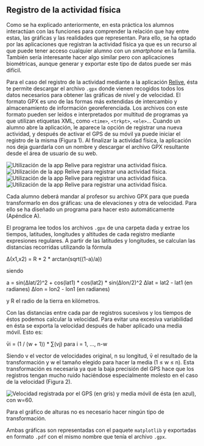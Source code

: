 ## Registro de la actividad física
Como se ha explicado anteriormente, en esta práctica los alumnos interactúan con las funciones para comprender la relación que hay entre estas, las gráficas y las realidades que representan. Para ello, se ha optado por las aplicaciones que registran la actividad física ya que es un recurso al que puede tener acceso cualquier alumno con un *smartphone* en la familia. También sería interesante hacer algo similar pero con aplicaciones biométricas, aunque generar y exportar este tipo de datos puede ser más difícil.

Para el caso del registro de la actividad mediante a la aplicación [Relive](https://www.relive.cc/), ésta te permite descargar el archivo `.gpx` donde vienen recogidos todos los datos necesarios para obtener las gráficas de nivel y de velocidad. El formato GPX es uno de las formas más extendidas de intercambio y almacenamiento de información georeferenciada. Los archivos con este formato pueden ser leídos e interpretados por multitud de programas ya que utilizan etiquetas XML, como `<time>`, `<trkpt>`, `<ele>`... Cuando un alumno abre la aplicación, le aparece la opción de registrar una nueva actividad, y después de activar el GPS de su móvil ya puede iniciar el registro de la misma (Figura 1). Al finalizar la actividad física, la aplicación nos deja guardarla con un nombre y descargar el archivo GPX resultante desde el área de usuario de su web.

![Utilización de la app Relive para registrar una actividad física.](/app2.jpeg)
![Utilización de la app Relive para registrar una actividad física.](/app3.jpeg)
![Utilización de la app Relive para registrar una actividad física.](/app4.jpeg)
![Utilización de la app Relive para registrar una actividad física.](/app5.jpeg)

Cada alumno deberá mandar al profesor su archivo GPX para que pueda transformarlo en dos gráficas: una de elevaciones y otra de velocidad. Para ello se ha diseñado un programa para hacer esto automáticamente (Apéndice A).

El programa lee todos los archivos `.gpx` de una carpeta dada y extrae los tiempos, latitudes, longitudes y altitudes de cada registro mediante expresiones regulares. A partir de las latitudes y longitudes, se calculan las distancias recorridas utilizando la fórmula

Δ(x1,x2) = R * 2 * arctan(sqrt((1-a)/a))


siendo

a = sin(Δlat/2)^2 + cos(lat1) * cos(lat2) * sin(Δlon/2)^2
Δlat = lat2 - lat1 (en radianes)
Δlon = lon2 - lon1 (en radianes)


y R el radio de la tierra en kilómetros.

Con las distancias entre cada par de registros sucesivos y los tiempos de éstos podemos calcular la velocidad. Para evitar una excesiva variabilidad en ésta se exporta la velocidad después de haber aplicado una media móvil. Esto es:

v̄i = (1 / (w + 1)) * ∑(vj) para i = 1, ..., n-w


Siendo v el vector de velocidades original, n su longitud, v̄ el resultado de la transformación y w el tamaño elegido para hacer la media (1 ≤ w ≤ n). Esta transformación es necesaria ya que la baja precisión del GPS hace que los registros tengan mucho ruido haciéndose especialmente molesto en el caso de la velocidad (Figura 2).

![Velocidad registrada por el GPS (en gris) y media móvil de ésta (en azul), con w=60.](media_movil.png)

Para el gráfico de alturas no es necesario hacer ningún tipo de transformación.

Ambas gráficas son representadas con el paquete `matplotlib` y exportadas en formato `.pdf` con el mismo nombre que tenía el archivo `.gpx`.
